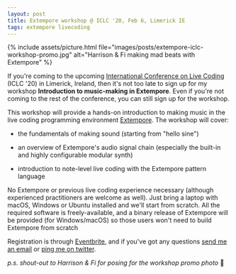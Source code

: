 ```yaml
---
layout: post
title: Extempore workshop @ ICLC '20, Feb 6, Limerick IE
tags: extempore livecoding
---
```


{% include assets/picture.html file="images/posts/extempore-iclc-workshop-promo.jpg" alt="Harrison & Fi making mad beats with Extempore" %}

If you're coming to the upcoming [International Conference on Live
Coding](http://iclc.livecodenetwork.org/2020/index.html) (ICLC '20) in Limerick,
Ireland, then it's not too late to sign up for my workshop **Introduction to
music-making in Extempore**. Even if you're not coming to the rest of the
conference, you can still sign up for the workshop.

This workshop will provide a hands-on introduction to making music in the live
coding programming environment [Extempore](https://github.com/digego/extempore).
The workshop will cover:

- the fundamentals of making sound (starting from "hello sine")

- an overview of Extempore's audio signal chain (especially the built-in and
  highly configurable modular synth)

- introduction to note-level live coding with the Extempore pattern language

No Extempore or previous live coding experience necessary (although experienced
practitioners are welcome as well). Just bring a laptop with macOS, Windows or
Ubuntu installed and we'll start from scratch. All the required software is
freely-available, and a binary release of Extempore will be provided (for
Windows/macOS) so those users won't need to build Extempore from scratch

Registration is through
[Eventbrite](https://www.eventbrite.ie/e/introduction-to-music-making-in-extempore-tickets-89794851819),
and if you've got any questions [send me an email](mailto:ben.swift@anu.edu.au)
or [ping me on twitter](https://twitter.com/benswift).

_p.s. shout-out to Harrison & Fi for posing for the workshop promo photo_ 📸
